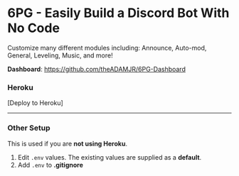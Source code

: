 # 6PG - Easily Build a Discord Bot With No Code
Customize many different modules including:
Announce, Auto-mod, General, Leveling, Music, and more!

**Dashboard**: https://github.com/theADAMJR/6PG-Dashboard

### Heroku
[Deploy to Heroku]

---

### Other Setup
This is used if you are **not using Heroku**.

1) Edit `.env` values. The existing values are supplied as a **default**.
2) Add `.env` to **.gitignore**

